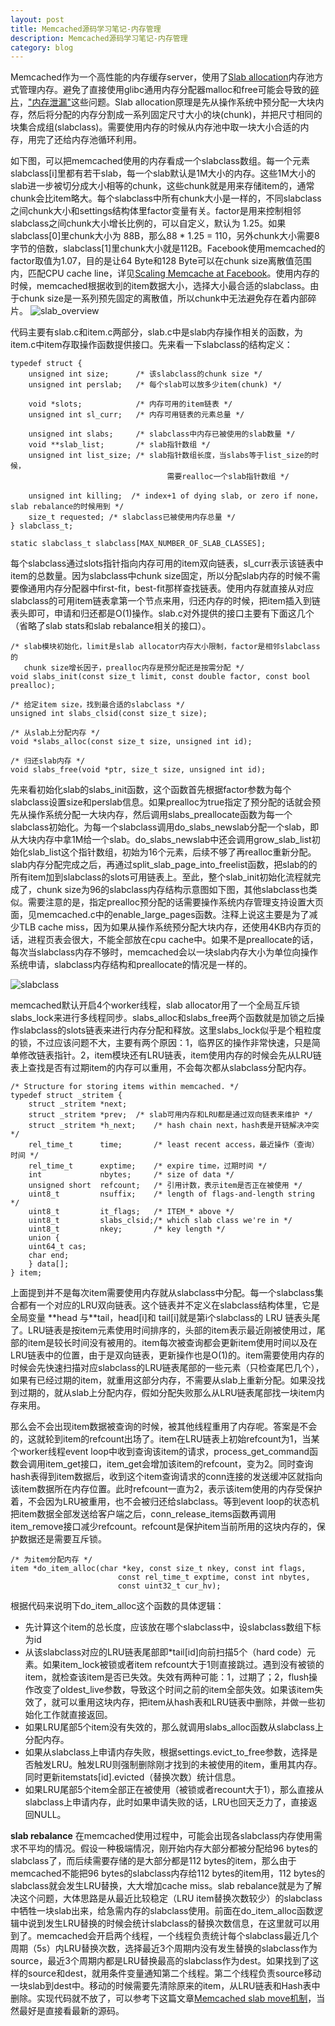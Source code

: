 ```yaml
---
layout: post
title: Memcached源码学习笔记-内存管理
description: Memcached源码学习笔记-内存管理
category: blog
---
```


Memcached作为一个高性能的内存缓存server，使用了[Slab allocation][1]内存池方式管理内存。避免了直接使用glibc通用内存分配器malloc和free可能会导致的[碎片][2]，["内存泄漏"][3]这些问题。Slab allocation原理是先从操作系统中预分配一大块内存，然后将分配的内存分割成一系列固定尺寸大小的块(chunk)，并把尺寸相同的块集合成组(slabclass)。需要使用内存的时候从内存池中取一块大小合适的内存，用完了还给内存池循环利用。

如下图，可以把memcached使用的内存看成一个slabclass数组。每一个元素slabclass[i]里都有若干slab，每一个slab默认是1M大小的内存。这些1M大小的slab进一步被切分成大小相等的chunk，这些chunk就是用来存储item的，通常chunk会比item略大。每个slabclass中所有chunk大小是一样的，不同slabclass之间chunk大小和settings结构体里factor变量有关。factor是用来控制相邻slabclass之间chunk大小增长比例的，可以自定义，默认为 1.25。如果 slabclass[0]里chunk大小为 88B，那么88 * 1.25 = 110，另外chunk大小需要8字节的倍数，slabclass\[1\]里chunk大小就是112B。Facebook使用memcached的factor取值为1.07，目的是让64 Byte和128 Byte可以在chunk size离散值范围内，匹配CPU cache line，详见[Scaling Memcache at Facebook][4]。使用内存的时候，memcached根据收到的item数据大小，选择大小最合适的slabclass。由于chunk size是一系列预先固定的离散值，所以chunk中无法避免存在着内部碎片。
![slab_overview](/images/memcached_memory/slab_overview.jpg)

代码主要有slab.c和item.c两部分，slab.c中是slab内存操作相关的函数，为item.c中item存取操作函数提供接口。先来看一下slabclass的结构定义：

	typedef struct {
	    unsigned int size;      /* 该slabclass的chunk size */
	    unsigned int perslab;   /* 每个slab可以放多少item(chunk) */

	    void *slots;            /* 内存可用的item链表 */
	    unsigned int sl_curr;   /* 内存可用链表的元素总量 */

	    unsigned int slabs;     /* slabclass中内存已被使用的slab数量 */
	    void **slab_list;       /* slab指针数组 */
	    unsigned int list_size; /* slab指针数组长度，当slabs等于list_size的时候，
                                       需要realloc一个slab指针数组 */

	    unsigned int killing;  /* index+1 of dying slab, or zero if none，slab rebalance的时候用到 */
	    size_t requested; /* slabclass已被使用内存总量 */
	} slabclass_t;

	static slabclass_t slabclass[MAX_NUMBER_OF_SLAB_CLASSES];

每个slabclass通过slots指针指向内存可用的item双向链表，sl_curr表示该链表中item的总数量。因为slabclass中chunk size固定，所以分配slab内存的时候不需要像通用内存分配器中first-fit，best-fit那样查找链表。使用内存就直接从对应slabclass的可用item链表拿第一个节点来用，归还内存的时候，把item插入到链表头即可，申请和归还都是O(1)操作。slab.c对外提供的接口主要有下面这几个（省略了slab stats和slab rebalance相关的接口）。

	/* slab模块初始化，limit是slab allocator内存大小限制，factor是相邻slabclass的
	   chunk size增长因子，prealloc内存是预分配还是按需分配 */
	void slabs_init(const size_t limit, const double factor, const bool prealloc);

	/* 给定item size，找到最合适的slabclass */
	unsigned int slabs_clsid(const size_t size);

	/* 从slab上分配内存 */
	void *slabs_alloc(const size_t size, unsigned int id);

	/* 归还slab内存 */
	void slabs_free(void *ptr, size_t size, unsigned int id);

先来看初始化slab的slabs_init函数，这个函数首先根据factor参数为每个slabclass设置size和perslab信息。如果prealloc为true指定了预分配的话就会预先从操作系统分配一大块内存，然后调用slabs_preallocate函数为每一个slabclass初始化。为每一个slabclass调用do_slabs_newslab分配一个slab，即从大块内存中拿1M给一个slab。do_slabs_newslab中还会调用grow_slab_list初始化slab_list这个指针数组，初始为16个元素，后续不够了再realloc重新分配。slab内存分配完成之后，再通过split_slab_page_into_freelist函数，把slab的的所有item加到slabclass的slots可用链表上。至此，整个slab_init初始化流程就完成了，chunk size为96的slabclass内存结构示意图如下图，其他slabclass也类似。需要注意的是，指定prealloc预分配的话需要操作系统内存管理支持设置大页面，见memcached.c中的enable_large_pages函数。注释上说这主要是为了减少TLB cache miss，因为如果从操作系统预分配大块内存，还使用4KB内存页的话，进程页表会很大，不能全部放在cpu cache中。如果不是preallocate的话，每次当slabclass内存不够时，memcached会以一块slab内存大小为单位向操作系统申请，slabclass内存结构和preallocate的情况是一样的。

![slabclass](/images/memcached_memory/slabclass.jpg)

memcached默认开启4个worker线程，slab allocator用了一个全局互斥锁slabs_lock来进行多线程同步。slabs_alloc和slabs_free两个函数就是加锁之后操作slabclass的slots链表来进行内存分配和释放。这里slabs_lock似乎是个粗粒度的锁，不过应该问题不大，主要有两个原因：1，临界区的操作非常快速，只是简单修改链表指针。2，item模块还有LRU链表，item使用内存的时候会先从LRU链表上查找是否有过期item的内存可以重用，不会每次都从slabclass分配内存。  

	/* Structure for storing items within memcached. */
	typedef struct _stritem {
	    struct _stritem *next;
	    struct _stritem *prev;	/* slab可用内存和LRU都是通过双向链表来维护 */
	    struct _stritem *h_next;    /* hash chain next，hash表是开链解决冲突 */
	    rel_time_t      time;       /* least recent access，最近操作（查询）时间 */
	    rel_time_t      exptime;    /* expire time，过期时间 */
	    int             nbytes;     /* size of data */
	    unsigned short  refcount;   /* 引用计数，表示item是否正在被使用 */
	    uint8_t         nsuffix;    /* length of flags-and-length string */
	    uint8_t         it_flags;   /* ITEM_* above */
	    uint8_t         slabs_clsid;/* which slab class we're in */
	    uint8_t         nkey;       /* key length */
	    union {
		uint64_t cas;
		char end;
	    } data[];
	} item;

上面提到并不是每次item需要使用内存就从slabclass中分配。每一个slabclass集合都有一个对应的LRU双向链表。这个链表并不定义在slabclass结构体里，它是全局变量 \*\*head 与\*\*tail，head[i]和 tail[i]就是第i个slabclass的 LRU 链表头尾了。LRU链表是按item元素使用时间排序的，头部的item表示最近刚被使用过，尾部的item是较长时间没有被用的。item每次被查询都会更新item使用时间以及在LRU链表中的位置，由于是双向链表，更新操作也是O(1)的。item需要使用内存的时候会先快速扫描对应slabclass的LRU链表尾部的一些元素（只检查尾巴几个），如果有已经过期的item，就重用这部分内存，不需要从slab上重新分配。如果没找到过期的，就从slab上分配内存，假如分配失败那么从LRU链表尾部找一块item内存来用。

那么会不会出现item数据被查询的时候，被其他线程重用了内存呢。答案是不会的，这就轮到item的refcount出场了。item在LRU链表上初始refcount为1，当某个worker线程event loop中收到查询该item的请求，process_get_command函数会调用item_get接口，item_get会增加该item的refcount，变为2。同时查询hash表得到item数据后，收到这个item查询请求的conn连接的发送缓冲区就指向该item数据所在内存位置。此时refcount一直为2，表示该item使用的内存受保护着，不会因为LRU被重用，也不会被归还给slabclass。等到event loop的状态机把item数据全部发送给客户端之后，conn_release_items函数再调用item_remove接口减少refcount。refcount是保护item当前所用的这块内存的，保护数据还是需要互斥锁。

	/* 为item分配内存 */
	item *do_item_alloc(char *key, const size_t nkey, const int flags,
                    	    const rel_time_t exptime, const int nbytes,
                            const uint32_t cur_hv);
根据代码来说明下do_item_alloc这个函数的具体逻辑：
* 先计算这个item的总长度，应该放在哪个slabclass中，设slabclass数组下标为id
* 从该slabclass对应的LRU链表尾部即*tail[id]向前扫描5个（hard code）元素。如果item_lock被锁或者item refcount大于1则直接跳过。遇到没有被锁的item，就检查该item是否已失效。失效有两种可能：1，过期了；2，flush操作改变了oldest_live参数，导致这个时间之前的item全部失效。如果该item失效了，就可以重用这块内存，把item从hash表和LRU链表中删除，并做一些初始化工作就直接返回。
* 如果LRU尾部5个item没有失效的，那么就调用slabs_alloc函数从slabclass上分配内存。
* 如果从slabclass上申请内存失败，根据settings.evict_to_free参数，选择是否触发LRU。触发LRU则强制删除刚才找到的未被使用的item，重用其内存。同时更新itemstats[id].evicted（替换次数）统计信息。
* 如果LRU尾部5个item全部正在被使用（被锁或者recount大于1），那么直接从slabclass上申请内存，此时如果申请失败的话，LRU也回天乏力了，直接返回NULL。

**slab rebalance**
在memcached使用过程中，可能会出现各slabclass内存使用需求不平均的情况。假设一种极端情况，刚开始内存大部分都被分配给96 bytes的slabclass了，而后续需要存储的是大部分都是112 bytes的item，那么由于memcached不能把96 bytes的slabclass内存给112 bytes的item用，112 bytes的slabclass就会发生LRU替换，大大增加cache miss。slab rebalance就是为了解决这个问题，大体思路是从最近比较稳定（LRU item替换次数较少）的slabclass中牺牲一块slab出来，给急需内存的slabclass使用。前面在do_item_alloc函数逻辑中说到发生LRU替换的时候会统计slabclass的替换次数信息，在这里就可以用到了。memcached会开启两个线程，一个线程负责统计每个slabclass最近几个周期（5s）内LRU替换次数，选择最近3个周期内没有发生替换的slabclass作为source，最近3个周期内都是LRU替换最高的slabclass作为dest。如果找到了这样的source和dest，就用条件变量通知第二个线程。第二个线程负责source移动一块slab到dest中。移动的时候需要先清除原来的item，从LRU链表和Hash表中删除。实现代码就不放了，可以参考下这篇文章[Memcached slab move机制][5]，当然最好是直接看最新的源码。


[1]: http://en.wikipedia.org/wiki/Slab_allocation
[2]: http://blog.csdn.net/baiduforum/article/details/6126337
[3]: http://www.nosqlnotes.net/archives/105
[4]: https://www.usenix.org/system/files/conference/nsdi13/nsdi13-final170_update.pdf
[5]: http://blog.chinaunix.net/uid-27767798-id-3404133.html
